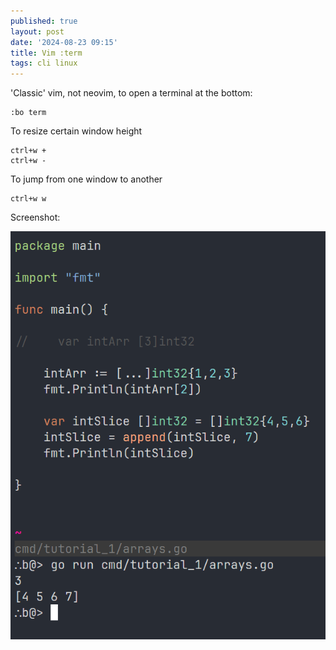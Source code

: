 ```yaml
---
published: true
layout: post
date: '2024-08-23 09:15'
title: Vim :term
tags: cli linux 
---
```

'Classic' vim, not neovim, to open a terminal at the bottom:

    :bo term

To resize certain window height

    ctrl+w +
    ctrl+w -

To jump from one window to another

    ctrl+w w

Screenshot:

![vim scrot](/media/vim_resize_window.png)
